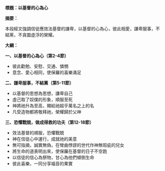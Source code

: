 **標題：以基督的心為心**

**摘要：**

本段經文強調信徒應效法基督的謙卑，以基督的心為心，彼此相愛，謙卑服事，不結黨，不貪圖虛浮的榮耀。

**大綱：**

**一、以基督的心為心（第2-4節）**
* 彼此勸勉、安慰、交通、憐憫
* 意念、愛心相同，使保羅的喜樂滿足

**二、謙卑服事，不結黨（第5-11節）**
* 以基督的思想為思想，謙卑自己
* 虛己取了奴僕的形象，順服至死
* 神將祂升為至高，賜給祂超乎萬名之上的名
* 凡受造物都將敬拜祂，榮耀歸於父神

**三、恐懼戰兢，做成得救的功夫（第12-18節）**
* 效法基督的順服，恐懼戰兢
* 神在信徒心中運行，成就祂的美意
* 無可指摘，誠實無偽，在彎曲悖謬的世代作神無瑕疵的兒女
* 將生命的道表明出來，使保羅在基督的日子不空跑
* 以信徒的信心為祭物，甘心為他們傾倒生命
* 彼此喜樂，一同分享福音的果實